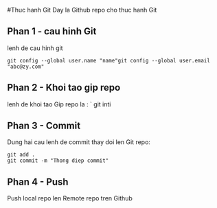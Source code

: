 #Thuc hanh Git
Day la Github repo cho thuc hanh Git
## Phan 1 - cau hinh Git
lenh de cau hinh git
```
git config --global user.name "name"git config --global user.email "abc@zy.com"
```
## Phan 2 - Khoi tao gip repo
lenh de khoi tao Gip repo la : ` git inti
## Phan 3 - Commit
Dung hai cau lenh de commit thay doi len Git repo:
```
git add .
git commit -m "Thong diep commit"
```
## Phan 4 - Push
Push local repo len Remote repo tren Github
